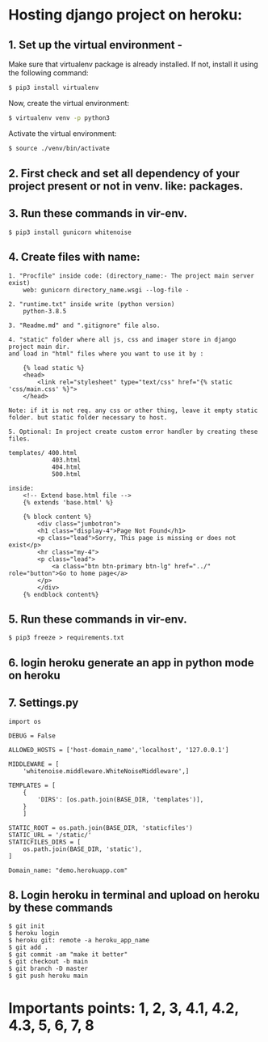 # Hosting django project on heroku:

## 1. Set up the virtual environment -

Make sure that virtualenv package is already installed. If not, install it using the following command:
```bash
$ pip3 install virtualenv
```
Now, create the virtual environment:
```bash
$ virtualenv venv -p python3
```
Activate the virtual environment:
```bash
$ source ./venv/bin/activate
```
## 2. First check and set all dependency of your project present or not in venv. like: packages. 


## 3. Run these commands in vir-env.

    $ pip3 install gunicorn whitenoise

## 4. Create files with name:
    
    1. "Procfile" inside code: (directory_name:- The project main server exist)
        web: gunicorn directory_name.wsgi --log-file -

    2. "runtime.txt" inside write (python version)
        python-3.8.5

    3. "Readme.md" and ".gitignore" file also.

    4. "static" folder where all js, css and imager store in django project main dir.
    and load in "html" files where you want to use it by :
    
        {% load static %}
        <head>
            <link rel="stylesheet" type="text/css" href="{% static 'css/main.css' %}">
        </head>

    Note: if it is not req. any css or other thing, leave it empty static folder. but static folder necessary to host.

    5. Optional: In project create custom error handler by creating these files.

    templates/ 400.html
                403.html
                404.html
                500.html

    inside: 
        <!-- Extend base.html file -->
        {% extends 'base.html' %}

        {% block content %}
            <div class="jumbotron">
            <h1 class="display-4">Page Not Found</h1>
            <p class="lead">Sorry, This page is missing or does not exist</p>
            <hr class="my-4">
            <p class="lead">
                <a class="btn btn-primary btn-lg" href="../" role="button">Go to home page</a>
            </p>
            </div>
        {% endblock content%}            





## 5. Run these commands in vir-env.

    $ pip3 freeze > requirements.txt

## 6. login heroku generate an app in python mode on heroku
   

## 7. Settings.py

    import os

    DEBUG = False

    ALLOWED_HOSTS = ['host-domain_name','localhost', '127.0.0.1']

    MIDDLEWARE = [
        'whitenoise.middleware.WhiteNoiseMiddleware',]

    TEMPLATES = [
        {
            'DIRS': [os.path.join(BASE_DIR, 'templates')],
        }
        ]    

    STATIC_ROOT = os.path.join(BASE_DIR, 'staticfiles')
    STATIC_URL = '/static/'
    STATICFILES_DIRS = [
        os.path.join(BASE_DIR, 'static'),
    ]  

    Domain_name: "demo.herokuapp.com"
    
## 8. Login heroku in terminal and upload on heroku by these commands

    $ git init
    $ heroku login
    $ heroku git: remote -a heroku_app_name
    $ git add .
    $ git commit -am "make it better"
    $ git checkout -b main
    $ git branch -D master
    $ git push heroku main
    
# Importants points: 1, 2, 3, 4.1, 4.2, 4.3, 5, 6, 7, 8    
